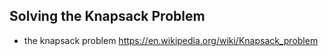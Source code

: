 ## Solving the Knapsack Problem

* the knapsack problem
  https://en.wikipedia.org/wiki/Knapsack_problem
